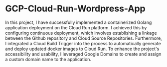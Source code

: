 # GCP-Cloud-Run-Wordpress-App

In this project, I have successfully implemented a containerized Golang application deployment on the Cloud Run platform. I achieved this by configuring continuous deployment, which involves establishing a linkage between the Github repository and Cloud Source Repositories. Furthermore, I integrated a Cloud Build Trigger into the process to automatically generate and deploy updated docker images to Cloud Run. To enhance the project's accessibility and usability, I leveraged Google Domains to create and assign a custom domain name to the application.
